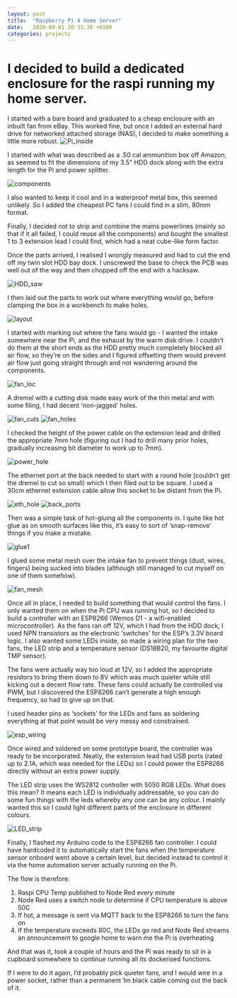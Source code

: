 ```yaml
---
layout: post
title:  "Raspberry Pi 4 Home Server"
date:   2020-09-01 20:31:36 +0100
categories: projects
---
```

# I decided to build a dedicated enclosure for the raspi running my home server.
I started with a bare board and graduated to a cheap enclosure with an inbuilt fan from eBay. This worked fine, but once I added an external hard drive for networked attached storage (NAS), I decided to make something a little more robust.
![Pi_inside](/images/ammo_pi_inside.jpg)

I started with what was described as a .50 cal ammunition box off Amazon, as seemed to fit the dimensions of my 3.5" HDD dock along with the extra length for the Pi and power splitter.

![components](/images/components.png)

I also wanted to keep it cool and in a waterproof metal box, this seemed unlikely. So I added the cheapest PC fans I could find in a slim, 80mm format. 

Finally, I decided not to strip and combine the mains powerlines (mainly so that if it all failed, I could reuse all the components) and bought the smallest 1 to 3 extension lead I could find, which had a neat cube-like form factor.

Once the parts arrived, I realised I wrongly measured and had to cut the end off my twin slot HDD bay dock. I unscrewed the base to check the PCB was well out of the way and then chopped off the end with a hacksaw.

![HDD_saw](/images/hdd_saw.jpg)

I then laid out the parts to work out where everything would go, before clamping the box in a workbench to make holes.

![layout](/images/box_layout.jpg)

I started with marking out where the fans would go - I wanted the intake somewhere near the Pi, and the exhaust by the warm disk drive. I couldn’t do them at the short ends as the HDD pretty much completely blocked all air flow, so they’re on the sides and I figured offsetting them would prevent air flow just going straight through and not wandering around the components.

![fan_loc](/images/fan_loc.jpg)

A dremel with a cutting disk made easy work of the thin metal and with some filing, I had decent ‘non-jagged’ holes.

![fan_cuts](/images/fan_cuts.jpg)
![fan_holes](/images/fan_holes.jpg)

I checked the height of the power cable on the extension lead and drilled the appropriate 7mm hole (figuring out I had to drill many prior holes, gradually increasing bit diameter to work up to 7mm).

![power_hole](/images/power_hole.jpg)

The ethernet port at the back needed to start with a round hole (couldn’t get the dremel to cut so small) which I then filed out to be square. I used a 30cm ethernet extension cable allow this socket to be distant from the Pi.

![eth_hole](/images/eth_hole.jpg)
![back_ports](/images/back_ports.jpg)

Then was a simple task of hot-gluing all the components in. I quite like hot glue as on smooth surfaces like this, it’s easy to sort of ‘snap-remove’ things if you make a mistake.

![glue1](/images/start_layout.jpg)

I glued some metal mesh over the intake fan to prevent things (dust, wires, fingers) being sucked into blades (although still managed to cut myself on one of them somehow).

![fan_mesh](/images/fan_mesh.jpg)

Once all in place, I needed to build something that would control the fans. I only wanted them on when the Pi CPU was running hot, so I decided to build a controller with an ESP8266 (Wemos D1 - a wifi-enabled microcontroller). As the fans ran off 12V, which I had from the HDD dock, I used NPN transistors as the electronic ‘switches’ for the ESP’s 3.3V board logic. I also wanted some LEDs inside, so made a wiring plan for the two fans, the LED strip and a temperature sensor (DS18B20, my favourite digital TMP sensor).

The fans were actually way too loud at 12V, so I added the appropriate resistors to bring them down to 8V which was much quieter while still kicking out a decent flow rate. These fans could actually be controlled via PWM, but I discovered the ESP8266 can’t generate a high enough frequency, so had to give up on that.

I used header pins as ‘sockets’ for the LEDs and fans as soldering everything at that point would be very messy and constrained.

![esp_wiring](/images/esp_wiring.jpg)

Once wired and soldered on some prototype board, the controller was ready to be incorporated. Neatly, the extension lead had USB ports (rated up to 2.1A, which was needed for the LEDs) so I could power the ESP8266 directly without an extra power supply.

The LED strip uses the WS2812 controller with 5050 RGB LEDs. What does this mean? It means each LED is individually addressable, so you can do some fun things with the leds whereby any one can be any colour. I mainly wanted this so I could light different parts of the enclosure in different colours.

![LED_strip](/images/led_strip.gif)

Finally, I flashed my Arduino code to the ESP8266 fan controller. I could have hardcoded it to automatically start the fans when the temperature sensor onboard went above a certain level, but decided instead to control it via the home automation server actually running on the Pi. 

The flow is therefore: 
1. Raspi CPU Temp published to Node Red every minute
2. Node Red uses a switch node to determine if CPU temperature is above 50C
3. If hot, a message is sent via MQTT back to the ESP8266 to turn the fans on
4. If the temperature exceeds 80C, the LEDs go red and Node Red streams an announcement to google home to warn me the Pi is overheating

And that was it, took a couple of hours and the Pi was ready to sit in a cupboard somewhere to continue running all its dockerised functions. 

If I were to do it again, I’d probably pick quieter fans, and I would wire in a power socket, rather than a permanent 1m black cable coming out the back of it.


